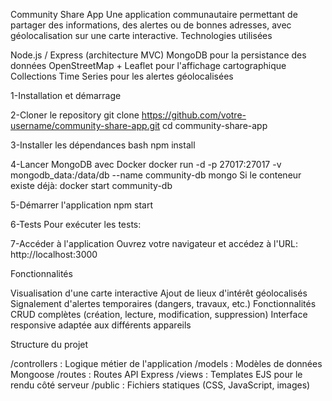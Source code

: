 Community Share App
Une application communautaire permettant de partager des informations, des alertes ou de bonnes adresses, avec géolocalisation sur une carte interactive.
Technologies utilisées

Node.js / Express (architecture MVC)
MongoDB pour la persistance des données
OpenStreetMap + Leaflet pour l'affichage cartographique
Collections Time Series pour les alertes géolocalisées

1-Installation et démarrage

2-Cloner le repository
git clone https://github.com/votre-username/community-share-app.git
cd community-share-app

3-Installer les dépendances
bash npm install

4-Lancer MongoDB avec Docker
docker run -d -p 27017:27017 -v mongodb_data:/data/db --name community-db mongo
Si le conteneur existe déjà:
docker start community-db

5-Démarrer l'application
npm start

6-Tests
Pour exécuter les tests:

7-Accéder à l'application
Ouvrez votre navigateur et accédez à l'URL:
http://localhost:3000


Fonctionnalités

Visualisation d'une carte interactive
Ajout de lieux d'intérêt géolocalisés
Signalement d'alertes temporaires (dangers, travaux, etc.)
Fonctionnalités CRUD complètes (création, lecture, modification, suppression)
Interface responsive adaptée aux différents appareils

Structure du projet

/controllers : Logique métier de l'application
/models : Modèles de données Mongoose
/routes : Routes API Express
/views : Templates EJS pour le rendu côté serveur
/public : Fichiers statiques (CSS, JavaScript, images)

